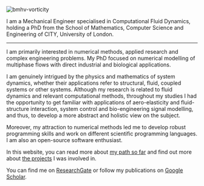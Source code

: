 ![bmhv-vorticity](https://mc08662.github.io/vortZ-xlimiting.gif)

I am a Mechanical Engineer specialised in Computational Fluid Dynamics, holding a PhD from the School of Mathematics, Computer Science and Engineering of CITY, University of London.

***

I am primarily interested in numerical methods, applied research and complex engineering problems.
My PhD focused on numerical modelling of multiphase flows with direct industrial and biological applications.

I am genuinely intrigued by the physics and mathematics of system dynamics, whether their applications refer to structural, fluid, coupled systems or other systems.
Although my research is related to fluid dynamics and relevant computational methods, throughout my studies I had the opportunity to get familiar with applications of aero-elasticity and fluid-structure interaction, system control and bio-engineering signal modelling, and thus, to develop a more abstract and holistic view on the subject.


Moreover, my attraction to numerical methods led me to develop robust programming skills and work on different scientific programming languages.
I am also an open-source software enthusiast.

In this website, you can read more about [my path so far](https://mc08662.github.io/info/) and find out more about [the projects](https://mc08662.github.io/projects/) I was involved in.

You can find me on [ResearchGate](www.researchgate.net/profile/Evangelos-Stavropoulos-Vasilakis) or follow my publications on [Google Scholar](https://scholar.google.com/citations?user=pOK57zYAAAAJ&hl=en).

